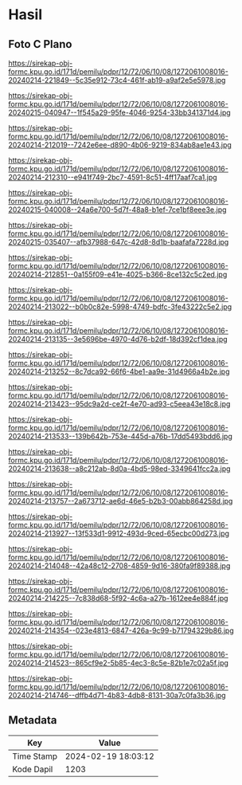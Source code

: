 # Hasil

## Foto C Plano

https://sirekap-obj-formc.kpu.go.id/171d/pemilu/pdpr/12/72/06/10/08/1272061008016-20240214-221849--5c35e912-73c4-461f-ab19-a9af2e5e5978.jpg

https://sirekap-obj-formc.kpu.go.id/171d/pemilu/pdpr/12/72/06/10/08/1272061008016-20240215-040947--1f545a29-95fe-4046-9254-33bb341371d4.jpg

https://sirekap-obj-formc.kpu.go.id/171d/pemilu/pdpr/12/72/06/10/08/1272061008016-20240214-212019--7242e6ee-d890-4b06-9219-834ab8ae1e43.jpg

https://sirekap-obj-formc.kpu.go.id/171d/pemilu/pdpr/12/72/06/10/08/1272061008016-20240214-212310--e941f749-2bc7-4591-8c51-4ff17aaf7ca1.jpg

https://sirekap-obj-formc.kpu.go.id/171d/pemilu/pdpr/12/72/06/10/08/1272061008016-20240215-040008--24a6e700-5d7f-48a8-b1ef-7ce1bf8eee3e.jpg

https://sirekap-obj-formc.kpu.go.id/171d/pemilu/pdpr/12/72/06/10/08/1272061008016-20240215-035407--afb37988-647c-42d8-8d1b-baafafa7228d.jpg

https://sirekap-obj-formc.kpu.go.id/171d/pemilu/pdpr/12/72/06/10/08/1272061008016-20240214-212851--0a155f09-e41e-4025-b366-8ce132c5c2ed.jpg

https://sirekap-obj-formc.kpu.go.id/171d/pemilu/pdpr/12/72/06/10/08/1272061008016-20240214-213022--b0b0c82e-5998-4749-bdfc-3fe43222c5e2.jpg

https://sirekap-obj-formc.kpu.go.id/171d/pemilu/pdpr/12/72/06/10/08/1272061008016-20240214-213135--3e5696be-4970-4d76-b2df-18d392cf1dea.jpg

https://sirekap-obj-formc.kpu.go.id/171d/pemilu/pdpr/12/72/06/10/08/1272061008016-20240214-213252--8c7dca92-66f6-4be1-aa9e-31d4966a4b2e.jpg

https://sirekap-obj-formc.kpu.go.id/171d/pemilu/pdpr/12/72/06/10/08/1272061008016-20240214-213423--95dc9a2d-ce2f-4e70-ad93-c5eea43e18c8.jpg

https://sirekap-obj-formc.kpu.go.id/171d/pemilu/pdpr/12/72/06/10/08/1272061008016-20240214-213533--139b642b-753e-445d-a76b-17dd5493bdd6.jpg

https://sirekap-obj-formc.kpu.go.id/171d/pemilu/pdpr/12/72/06/10/08/1272061008016-20240214-213638--a8c212ab-8d0a-4bd5-98ed-3349641fcc2a.jpg

https://sirekap-obj-formc.kpu.go.id/171d/pemilu/pdpr/12/72/06/10/08/1272061008016-20240214-213757--2a673712-ae6d-46e5-b2b3-00abb864258d.jpg

https://sirekap-obj-formc.kpu.go.id/171d/pemilu/pdpr/12/72/06/10/08/1272061008016-20240214-213927--13f533d1-9912-493d-9ced-65ecbc00d273.jpg

https://sirekap-obj-formc.kpu.go.id/171d/pemilu/pdpr/12/72/06/10/08/1272061008016-20240214-214048--42a48c12-2708-4859-9d16-380fa9f89388.jpg

https://sirekap-obj-formc.kpu.go.id/171d/pemilu/pdpr/12/72/06/10/08/1272061008016-20240214-214225--7c838d68-5f92-4c6a-a27b-1612ee4e884f.jpg

https://sirekap-obj-formc.kpu.go.id/171d/pemilu/pdpr/12/72/06/10/08/1272061008016-20240214-214354--023e4813-6847-426a-9c99-b71794329b86.jpg

https://sirekap-obj-formc.kpu.go.id/171d/pemilu/pdpr/12/72/06/10/08/1272061008016-20240214-214523--865cf9e2-5b85-4ec3-8c5e-82b1e7c02a5f.jpg

https://sirekap-obj-formc.kpu.go.id/171d/pemilu/pdpr/12/72/06/10/08/1272061008016-20240214-214746--dffb4d71-4b83-4db8-8131-30a7c0fa3b36.jpg


## Metadata

| Key        | Value               |
| ---------- | ------------------- |
| Time Stamp | 2024-02-19 18:03:12 |
| Kode Dapil | 1203                |



